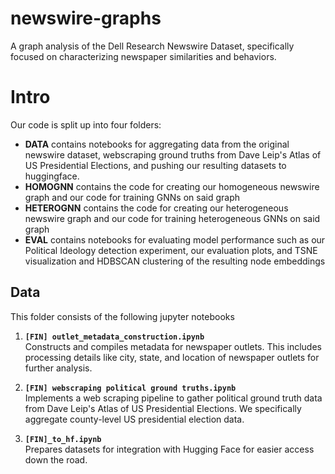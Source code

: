 # newswire-graphs
A graph analysis of the Dell Research Newswire Dataset, specifically focused on characterizing newspaper similarities and behaviors. 

# Intro
Our code is split up into four folders:
- **DATA** contains notebooks for aggregating data from the original newswire dataset, webscraping ground truths from Dave Leip's Atlas of US Presidential Elections, and pushing our resulting datasets to huggingface.
- **HOMOGNN** contains the code for creating our homogeneous newswire graph and our code for training GNNs on said graph
- **HETEROGNN** contains the code for creating our heterogeneous newswire graph and our code for training heterogeneous GNNs on said graph
- **EVAL** contains notebooks for evaluating model performance such as our Political Ideology detection experiment, our evaluation plots, and TSNE visualization and HDBSCAN clustering of the resulting node embeddings

## Data
This folder consists of the following jupyter notebooks
1. **`[FIN] outlet_metadata_construction.ipynb`**  
   Constructs and compiles metadata for newspaper outlets. This includes processing details like city, state, and location of newspaper outlets for further analysis.

2. **`[FIN] webscraping political ground truths.ipynb`**  
   Implements a web scraping pipeline to gather political ground truth data from Dave Leip's Atlas of US Presidential Elections. We specifically aggregate county-level US presidential election data.

3. **`[FIN]_to_hf.ipynb`**  
   Prepares datasets for integration with Hugging Face for easier access down the road.
